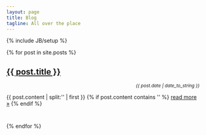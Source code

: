 ```yaml
---
layout: page
title: Blog
tagline: All over the place
---
```

{% include JB/setup %}

{% for post in site.posts %}
  <h2><a href="{{ post.url }}">{{ post.title }}</a></h2>
  <div style="text-align: right; margin-bottom: 1em;"><small><em>{{ post.date | date_to_string }}</em></small></div>
  <div>
    {{ post.content | split:'<!--break-->' | first }}
    {% if post.content contains '<!--break-->' %}
      <a href="{{ post.url }}">read more &raquo;</a>
    {% endif %}
  </div>
  <div style="margin-bottom: 3em;"></div>
{% endfor %}

